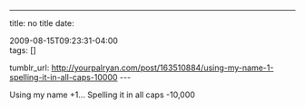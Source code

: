 ---
title: no title
date:

 2009-08-15T09:23:31-04:00  
tags:  []

tumblr_url:
http://yourpalryan.com/post/163510884/using-my-name-1-spelling-it-in-all-caps-10000
\-\--

Using my name +1... Spelling it in all caps -10,000
